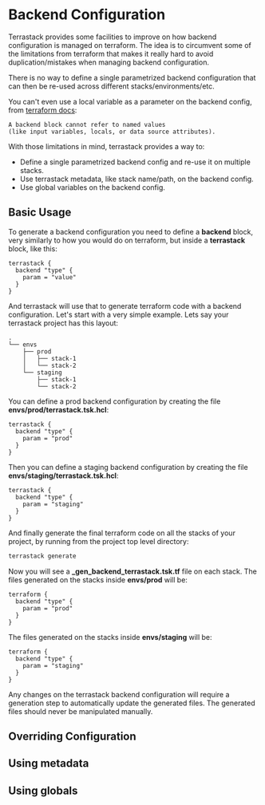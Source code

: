 # Backend Configuration

Terrastack provides some facilities to improve on how backend configuration
is managed on terraform. The idea is to circumvent some of the limitations
from terraform that makes it really hard to avoid duplication/mistakes
when managing backend configuration.

There is no way to define a single parametrized backend configuration
that can then be re-used across different stacks/environments/etc.

You can't even use a local variable as a parameter on the backend config,
from [terraform docs](https://www.terraform.io/docs/language/settings/backends/configuration.html):

```
A backend block cannot refer to named values
(like input variables, locals, or data source attributes).
```

With those limitations in mind, terrastack provides a way to:

* Define a single parametrized backend config and re-use it on multiple stacks.
* Use terrastack metadata, like stack name/path, on the backend config.
* Use global variables on the backend config.


## Basic Usage

To generate a backend configuration you need to define a **backend** block,
very similarly to how you would do on terraform,
but inside a **terrastack** block, like this:

```hcl
terrastack {
  backend "type" {
    param = "value"
  }
}
```

And terrastack will use that to generate terraform code with a backend
configuration. Let's start with a very simple example. Lets say your
terrastack project has this layout:

```
.
└── envs
    ├── prod
    │   ├── stack-1
    │   └── stack-2
    └── staging
        ├── stack-1
        └── stack-2
```

You can define a prod backend configuration by creating the file
**envs/prod/terrastack.tsk.hcl**:

```hcl
terrastack {
  backend "type" {
    param = "prod"
  }
}
```

Then you can define a staging backend configuration by creating the file
**envs/staging/terrastack.tsk.hcl**:

```hcl
terrastack {
  backend "type" {
    param = "staging"
  }
}
```

And finally generate the final terraform code on all the stacks of
your project, by running from the project top level directory:

```sh
terrastack generate
```

Now you will see a **_gen_backend_terrastack.tsk.tf** file on each stack.
The files generated on the stacks inside **envs/prod** will be:

```hcl
terraform {
  backend "type" {
    param = "prod"
  }
}
```

The files generated on the stacks inside **envs/staging** will be:

```hcl
terraform {
  backend "type" {
    param = "staging"
  }
}
```

Any changes on the terrastack backend configuration will require a generation
step to automatically update the generated files. The generated files should never
be manipulated manually.

## Overriding Configuration

## Using metadata

## Using globals
